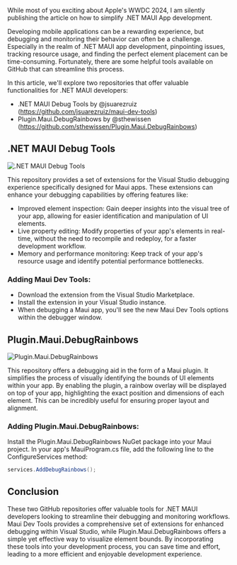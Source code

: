 While most of you exciting about Apple's WWDC 2024, I am silently publishing the article on how to simplify .NET MAUI App development.

Developing mobile applications can be a rewarding experience, but debugging and monitoring their behavior can often be a challenge. Especially in the realm of .NET MAUI app development, pinpointing issues, tracking resource usage, and finding the perfect element placement can be time-consuming. Fortunately, there are some helpful tools available on GitHub that can streamline this process.

In this article, we'll explore two repositories that offer valuable functionalities for .NET MAUI developers:

- .NET MAUI Debug Tools by @jsuarezruiz (https://github.com/jsuarezruiz/maui-dev-tools)
- Plugin.Maui.DebugRainbows by @sthewissen (https://github.com/sthewissen/Plugin.Maui.DebugRainbows)

## .NET MAUI Debug Tools

![.NET MAUI Debug Tools](https://github.com/jsuarezruiz/maui-dev-tools/raw/main/images/maui-dev-tools.gif)

This repository provides a set of extensions for the Visual Studio debugging experience specifically designed for Maui apps. These extensions can enhance your debugging capabilities by offering features like:

- Improved element inspection: Gain deeper insights into the visual tree of your app, allowing for easier identification and manipulation of UI elements.
- Live property editing: Modify properties of your app's elements in real-time, without the need to recompile and redeploy, for a faster development workflow.
- Memory and performance monitoring: Keep track of your app's resource usage and identify potential performance bottlenecks.

### Adding Maui Dev Tools:

- Download the extension from the Visual Studio Marketplace.
- Install the extension in your Visual Studio instance.
- When debugging a Maui app, you'll see the new Maui Dev Tools options within the debugger window.

## Plugin.Maui.DebugRainbows

![Plugin.Maui.DebugRainbows](https://raw.githubusercontent.com/sthewissen/Plugin.Maui.DebugRainbows/main/images/sample.png)

This repository offers a debugging aid in the form of a Maui plugin. It simplifies the process of visually identifying the bounds of UI elements within your app. By enabling the plugin, a rainbow overlay will be displayed on top of your app, highlighting the exact position and dimensions of each element. This can be incredibly useful for ensuring proper layout and alignment.

### Adding Plugin.Maui.DebugRainbows:

Install the Plugin.Maui.DebugRainbows NuGet package into your Maui project.
In your app's MauiProgram.cs file, add the following line to the ConfigureServices method:

```csharp
services.AddDebugRainbows();
```

## Conclusion
These two GitHub repositories offer valuable tools for .NET MAUI developers looking to streamline their debugging and monitoring workflows. Maui Dev Tools provides a comprehensive set of extensions for enhanced debugging within Visual Studio, while Plugin.Maui.DebugRainbows offers a simple yet effective way to visualize element bounds. By incorporating these tools into your development process, you can save time and effort, leading to a more efficient and enjoyable development experience.